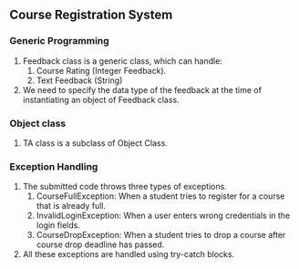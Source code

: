## Course Registration System

### Generic Programming
1. Feedback class is a generic class, which can handle:
   1. Course Rating (Integer Feedback).
   2. Text Feedback (String)
2. We need to specify the data type of the feedback at the time of instantiating an object of Feedback class.

### Object class
1. TA class is a subclass of Object Class.

### Exception Handling
1. The submitted code throws three types of exceptions.
   1. CourseFullException: When a student tries to register for a course that is already full.
   2. InvalidLoginException: When a user enters wrong credentials in the login fields.
   3. CourseDropException: When a student tries to drop a course after course drop deadline has passed.
2. All these exceptions are handled using try-catch blocks.
